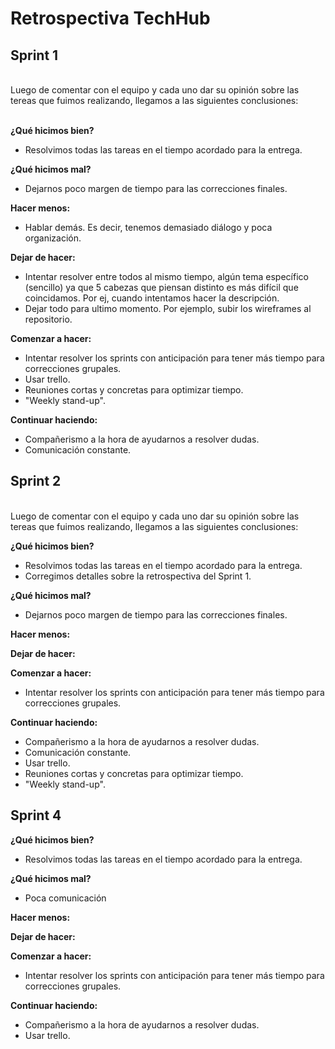 # Retrospectiva TechHub

## Sprint 1
<br>
Luego de comentar con el equipo y cada uno dar su opinión sobre las tereas que fuimos realizando, llegamos a las siguientes conclusiones:<br><br>


**¿Qué hicimos bien?** <br>
* Resolvimos todas las tareas en el tiempo acordado para la entrega. 

**¿Qué hicimos mal?** <br>
* Dejarnos poco margen de tiempo para las correcciones finales.

**Hacer menos:** <br>
* Hablar demás. Es decir, tenemos demasiado diálogo y poca organización.

**Dejar de hacer:** <br>
* Intentar resolver entre todos al mismo tiempo, algún tema específico (sencillo) ya que 5 cabezas que piensan distinto es más difícil que coincidamos. Por ej, cuando intentamos hacer la descripción. <br>
* Dejar todo para ultimo momento. Por ejemplo, subir los wireframes al repositorio. 

**Comenzar a hacer:** <br>
* Intentar resolver los sprints con anticipación para tener más tiempo para correcciones grupales. 
* Usar trello.
* Reuniones cortas y concretas para optimizar tiempo.
* "Weekly stand-up".

**Continuar haciendo:** <br>
* Compañerismo a la hora de ayudarnos a resolver dudas.
* Comunicación constante.


## Sprint 2
<br>
Luego de comentar con el equipo y cada uno dar su opinión sobre las tereas que fuimos realizando, llegamos a las siguientes conclusiones:

**¿Qué hicimos bien?**  <br>
* Resolvimos todas las tareas en el tiempo acordado para la entrega. 
* Corregimos detalles sobre la retrospectiva del Sprint 1.

**¿Qué hicimos mal?** <br>
* Dejarnos poco margen de tiempo para las correcciones finales.

**Hacer menos:** <br>


**Dejar de hacer:**  <br>


**Comenzar a hacer:** <br>
* Intentar resolver los sprints con anticipación para tener más tiempo para correcciones grupales. 

**Continuar haciendo:**  <br>
* Compañerismo a la hora de ayudarnos a resolver dudas.
* Comunicación constante.
* Usar trello.
* Reuniones cortas y concretas para optimizar tiempo.
* "Weekly stand-up".


## Sprint 4

**¿Qué hicimos bien?** <br>
* Resolvimos todas las tareas en el tiempo acordado para la entrega. 

**¿Qué hicimos mal?** <br>
* Poca comunicación

**Hacer menos:** <br>


**Dejar de hacer:** <br>


**Comenzar a hacer:** <br>
* Intentar resolver los sprints con anticipación para tener más tiempo para correcciones grupales. 


**Continuar haciendo:** <br>
* Compañerismo a la hora de ayudarnos a resolver dudas.
* Usar trello.
